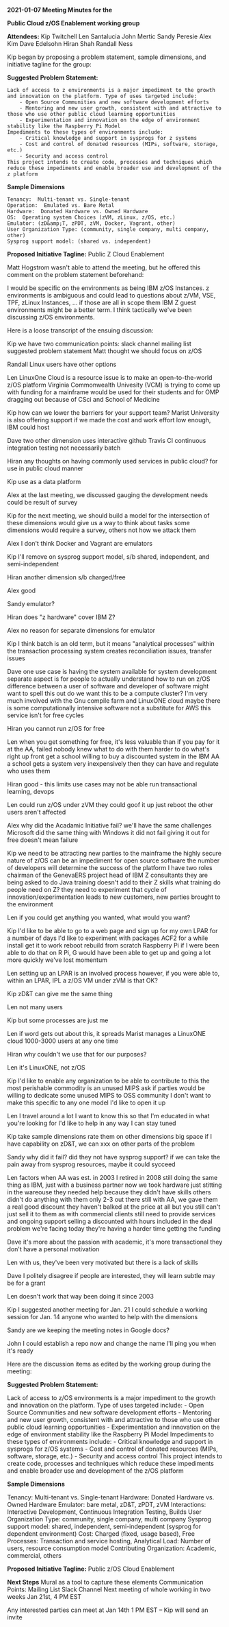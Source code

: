 **2021-01-07 Meeting Minutes for the**

**Public Cloud z/OS Enablement working group**

**Attendees:**
Kip Twitchell
Len Santalucia
John Mertic
Sandy Peresie
Alex Kim
Dave Edelsohn
Hiran Shah
Randall Ness

Kip began by proposing a problem statement, sample dimensions, and initiative tagline for the group:

**Suggested Problem Statement:**

    Lack of access to z environments is a major impediment to the growth and innovation on the platform. Type of uses targeted include:
        - Open Source Communities and new software development efforts
        - Mentoring and new user growth, consistent with and attractive to those who use other public cloud learning opportunities
        - Experimentation and innovation on the edge of environment stability like the Raspberry Pi Model
    Impediments to these types of environments include:
        - Critical knowledge and support in sysprogs for z systems
        - Cost and control of donated resources (MIPs, software, storage, etc.)
        - Security and access control
    This project intends to create code, processes and techniques which reduce these impediments and enable broader use and development of the z platform

**Sample Dimensions**

    Tenancy:  Multi-tenant vs. Single-tenant
    Operation:  Emulated vs. Bare Metal
    Hardware:  Donated Hardware vs. Owned Hardware
    OS:  Operating system Choices (zVM, zLinux, z/OS, etc.)
    Emulator: (zD&amp;T, zPDT, zVM, Docker, Vagrant, other)
    User Organization Type: (community, single company, multi company, other)
    Sysprog support model: (shared vs. independent)

**Proposed Initiative Tagline:** Public Z Cloud Enablement


Matt Hogstrom wasn&#39;t able to attend the meeting, but he offered this comment on the problem statement beforehand:

I would be specific on the environments as being IBM z/OS Instances.   z environments is ambiguous and could lead to questions about z/VM, VSE, TPF, zLinux Instances, … if those are all in scope them IBM Z guest environments might be a better term.   I think tactically we&#39;ve been discussing z/OS environments.

Here is a loose transcript of the ensuing discussion:

Kip
we have two communication points:
slack channel
mailing list
suggested problem statement
Matt thought we should focus on z/OS

Randall
Linux users have other options

Len
LinuxOne Cloud is a resource
issue is to make an open-to-the-world z/OS platform
Virginia Commonwealth Univesity (VCM) is trying to come up with funding for a mainframe
would be used for their students and for OMP
dragging out because of CSci and School of Medicine

Kip
how can we lower the barriers for your support team?
Marist University is also offering support
if we made the cost and work effort low enough, IBM could host

Dave
two other dimension uses
interactive
github
Travis CI
continuous integration testing
not necessarily batch

Hiran
any thoughts on having commonly used services in public cloud?
for use in public cloud manner

Kip
use as a data platform

Alex
at the last meeting, we discussed gauging the development needs
could be result of survey

Kip
for the next meeting, we should build a model for the intersection of these dimensions
would give us a way to think about tasks
some dimensions would require a survey, others not
how we attack them

Alex
I don&#39;t think Docker and Vagrant are emulators

Kip
I&#39;ll remove
on sysprog support model, s/b
shared, independent, and semi-independent

Hiran
another dimension s/b charged/free

Alex
good

Sandy
emulator?

Hiran
does &quot;z hardware&quot; cover IBM Z?

Alex
no reason for separate dimensions for emulator

Kip
I think batch is an old term, but it means &quot;analytical processes&quot;
within the transaction processing system
creates reconciliation issues, transfer issues

Dave
one use case is having the system available for system development
separate aspect is for people to actually understand how to run on z/OS
difference between a user of software and developer of software
might want to spell this out
do we want this to be a compute cluster?
I&#39;m very much involved with the Gnu compile farm
and LinuxONE cloud
maybe there is some computationally intensive software
not a substitute for AWS
this service isn&#39;t for free cycles

Hiran
you cannot run z/OS for free

Len
when you get something for free, it&#39;s less valuable than if you pay for it
at the AA, failed
nobody knew what to do with them
harder to do what&#39;s right up front
get a school willing to buy a discounted system
in the IBM AA a school gets a system very inexpensively
then they can have and regulate who uses them

Hiran
good - this limits use cases
may not be able run transactional
learning, devops

Len
could run z/OS under zVM
they could goof it up
just reboot
the other users aren&#39;t affected

Alex
why did the Acadamic Initiative fail?
we&#39;ll have the same challenges
Microsoft did the same thing with Windows
it did not fail
giving it out for free doesn&#39;t mean failure

Kip
we need to be attracting new parties to the mainframe
the highly secure nature of z/OS can be an impediment for open source software
the number of developers will determine the success of the platform
I have two roles
chairman of the GenevaERS project
head of IBM Z consultants
they are being asked to do Java training
doesn&#39;t add to their Z skills
what training do people need on Z?
they need to experiment
that cycle of innovation/experimentation leads to new customers, new parties brought to the environment

Len
if you could get anything you wanted, what would you want?

Kip
I&#39;d like to be able to go to a web page and sign up for my own LPAR for a number of days
I&#39;d like to experiment with packages
ACF2 for a while
install get it to work
reboot
rebuild from scratch
Raspberry Pi
if I were been able to do that on R Pi, G would have been able to get up and going a lot more quickly
we&#39;ve lost momentum

Len
setting up an LPAR is an involved process
however, if you were able to, within an LPAR, IPL a z/OS VM under zVM
is that OK?

Kip
zD&amp;T can give me the same thing

Len
not many users

Kip
but some processes are just me

Len
if word gets out about this, it spreads
Marist manages a LinuxONE cloud
1000-3000 users at any one time

Hiran
why couldn&#39;t we use that for our purposes?

Len
it&#39;s LinuxONE, not z/OS

Kip
I&#39;d like to enable any organization to be able to contribute to this
the most perishable commodity is an unused MIPS
ask if parties would be willing to dedicate some unused MIPS to OSS community
I don&#39;t want to make this specific to any one model
I&#39;d like to open it up

Len
I travel around a lot
I want to know this so that I&#39;m educated in what you&#39;re looking for
I&#39;d like to help in any way I can
stay tuned

Kip
take sample dimensions
rate them on other dimensions
big space
if I have capability on zD&amp;T, we can xxx on other parts of the problem

Sandy
why did it fail?
did they not have sysprog support?
if we can take the pain away from sysprog resources, maybe it could sycceed

Len
factors
when AA was est. in 2003
I retired in 2008
still doing the same thing as IBM, just with a business partner now
we took hardware
just stitting in the wareouse
they needed help because they didn&#39;t have skills
others didn&#39;t do anything with them
only 2-3 out there still
with AA, we gave them a real good discount
they haven&#39;t balked at the price at all
but you still can&#39;t just sell it to them as with commercial clients
still need to provide services and ongoing support
selling a discounted with hours included in the deal
problem we&#39;re facing today
they&#39;re having a harder time getting the funding

Dave
it&#39;s more about the passion
with academic, it&#39;s more transactional
they don&#39;t have a personal motivation

Len
with us, they&#39;ve been very motivated
but there is a lack of skills

Dave
I politely disagree
if people are interested, they will learn
subtle
may be for a grant

Len
doesn&#39;t work that way
been doing it since 2003

Kip
I suggested another meeting for Jan. 21
I could schedule a working session for Jan. 14
anyone who wanted to help with the dimensions

Sandy
are we keeping the meeting notes in Google docs?

John
I could establish a repo now and change the name
I&#39;ll ping you when it&#39;s ready

Here are the discussion items as edited by the working group during the meeting:

**Suggested Problem Statement:**

   Lack of access to z/OS environments is a major impediment to the growth and innovation on the platform. Type of uses targeted include:
        - Open Source Communities and new software development efforts
        - Mentoring and new user growth, consistent with and attractive to those who use other public cloud learning opportunities
        - Experimentation and innovation on the edge of environment stability like the Raspberry Pi Model
    Impediments to these types of environments include:
        - Critical knowledge and support in sysprogs for z/OS systems
        - Cost and control of donated resources (MIPs, software, storage, etc.)
        - Security and access control
    This project intends to create code, processes and techniques which reduce these impediments and enable broader use and development of the z/OS platform

**Sample Dimensions**

   Tenancy:  Multi-tenant vs. Single-tenant
    Hardware:  Donated Hardware vs. Owned Hardware
    Emulator: bare metal, zD&amp;T, zPDT, zVM
    Interactions:  Interactive Development, Continuous Integration Testing, Builds
    User Organization Type: community, single company, multi company
    Sysprog support model: shared, independent, semi-independent (sysprog for dependent environment)
    Cost:  Charged (fixed, usage based), Free
    Processes:  Transaction and service hosting, Analytical
    Load:  Number of users, resource consumption model
    Contributing Organization: Academic, commercial, others

**Proposed Initiative Tagline:**
   Public z/OS Cloud Enablement

**Next Steps**
   Mural as a tool to capture these elements
    Communication Points:
        Mailing List
        Slack Channel
    Next meeting of whole working in two weeks
        Jan 21st, 4 PM EST

Any interested parties can meet at Jan 14th 1 PM EST – Kip will send an invite